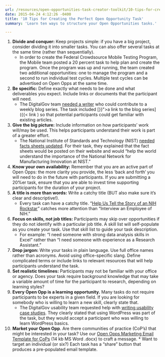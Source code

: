 ```yaml
---
url: /resources/open-opportunities-task-creator-toolkit/10-tips-for-creating-the-perfect-open-opportunity-task/
date: 2015-04-24 4:12:26 -0400
title: '10 Tips for Creating the Perfect Open Opportunity Task'
summary: 'Learn ten ways to structure your Open Opportunities tasks.'

---
```

1.  **Divide and conquer:** Keep projects simple: if you have a big project, consider dividing it into smaller tasks. You can also offer several tasks at the same time (rather than sequentially).
    *   In order to create the Federal Crowdsource Mobile Testing Program, the Mobile team posted a 20 percent task to help plan and create the program. Once the program was up and running, the team created two additional opportunities: one to manage the program and a second to run individual test cycles. Multiple test cycles can be advertised on Open Opps at the same time.
2.  **Be specific:** Define exactly what needs to be done and what deliverables you expect. Include links or documents that the participant will need.
    *   The DigitalGov team [needed a writer](https://openopps.digitalgov.gov/tasks/25) who could contribute to a weekly blog series. The task included [}}">a link to the blog series]({{< link ) so that potential participants could get familiar with existing articles.
3.  **Give the big picture:** Include information on how participants’ work will/may be used. This helps participants understand their work is part of a greater effort.
    *   The National Institute of Standards and Technology (NIST) [needed facts sheets updated](https://openopps.digitalgov.gov/tasks/24). For their task, they explained that the fact sheets would be posted on their website and would “help the world understand the importance of the National Network for Manufacturing Innovation at NIST.”
4.  **Know your own availability:** Remember that you are an active part of Open Opps: the more clarity you provide, the less ‘back and forth’ you will need to do in the future with participants. If you are submitting a 20%er task, ensure that you are able to invest time supporting participants for the duration of your project.
5.  **A title is more than words:** Write a catchy title (BUT also make sure it’s clear and descriptive!).
    *   Every task can have a catchy title. “[Help Us Tell the Story of an NIH Rockstar](http://gsablogs.gsa.gov/dsic/2013/05/07/help-us-tell-the-story-about-a-nih-rockstar-who-is-creating-modular-on-the-go-content/)” catches more attention than “Interview an Employee of NIH.”
6.  **Focus on skills, not job titles:** Participants may skip over opportunities if they do not identify with a particular job title. A skill list will self-populate as you create your task. Use that skill list to guide your task description.
    *   For example: “I need someone with strong data analysis skills in Excel” rather than “I need someone with experience as a Research Assistant.”
7.  **Drop jargon:** Write your tasks in plain language. Use full office names rather than acronyms. Avoid using office-specific slang. Define complicated terms or include links to relevant resources that will help participants understand the task.
8.  **Set realistic timelines:** Participants may not be familiar with your office or agency. Does your task require background knowledge that may take a variable amount of time for the participant to research, depending on learning styles?
9.  **Every Open Opp is a learning opportunity.** Many tasks do not require participants to be experts in a given field. If you are looking for somebody who is willing to learn a new skill, clearly state that.
    *   The DigitalGov usability team requested help with [writing usability case studies](https://openopps.digitalgov.gov/tasks/18). They clearly stated that using WordPress was part of the task, but they would accept a participant who was willing to learn WordPress basics.
10.  **Market your Open Opp**. Are there communities of practice (CoP’s) that might be interested in your task? Use our [Open Opps Marketing Email Template for CoPs](https://s3.amazonaws.com/digitalgov/_legacy-img/2015/04/Open-Opps-Marketing-Email-Template-for-CoPs.docx) (14 kb MS Word .docx) to craft a message.
    *   Want to target an individual (or six?) Each task has a “share” button that produces a pre-populated email template.
